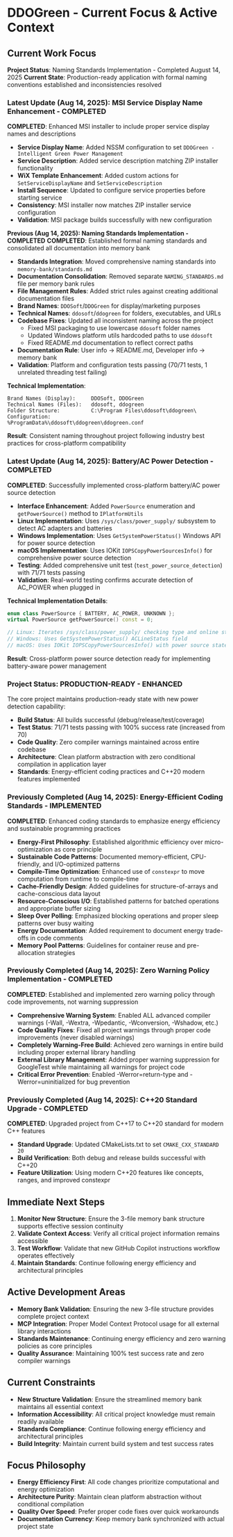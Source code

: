 # DDOGreen - Current Focus & Active Context

## Current Work Focus
**Project Status**: Naming Standards Implementation - Completed August 14, 2025
**Current State**: Production-ready application with formal naming conventions established and inconsistencies resolved

### Latest Update (Aug 14, 2025): MSI Service Display Name Enhancement - COMPLETED
**COMPLETED**: Enhanced MSI installer to include proper service display names and descriptions
- **Service Display Name**: Added NSSM configuration to set `DDOGreen - Intelligent Green Power Management`
- **Service Description**: Added service description matching ZIP installer functionality
- **WiX Template Enhancement**: Added custom actions for `SetServiceDisplayName` and `SetServiceDescription`
- **Install Sequence**: Updated to configure service properties before starting service
- **Consistency**: MSI installer now matches ZIP installer service configuration
- **Validation**: MSI package builds successfully with new configuration

**Previous (Aug 14, 2025): Naming Standards Implementation - COMPLETED**
**COMPLETED**: Established formal naming standards and consolidated all documentation into memory bank
- **Standards Integration**: Moved comprehensive naming standards into `memory-bank/standards.md`
- **Documentation Consolidation**: Removed separate `NAMING_STANDARDS.md` file per memory bank rules
- **File Management Rules**: Added strict rules against creating additional documentation files
- **Brand Names**: `DDOSoft`/`DDOGreen` for display/marketing purposes  
- **Technical Names**: `ddosoft`/`ddogreen` for folders, executables, and URLs
- **Codebase Fixes**: Updated all inconsistent naming across the project
  - Fixed MSI packaging to use lowercase `ddosoft` folder names
  - Updated Windows platform utils hardcoded paths to use `ddosoft`
  - Fixed README.md documentation to reflect correct paths
- **Documentation Rule**: User info → README.md, Developer info → memory bank
- **Validation**: Platform and configuration tests passing (70/71 tests, 1 unrelated threading test failing)

**Technical Implementation**:
```
Brand Names (Display):     DDOSoft, DDOGreen
Technical Names (Files):   ddosoft, ddogreen  
Folder Structure:          C:\Program Files\ddosoft\ddogreen\
Configuration:             %ProgramData%\ddosoft\ddogreen\ddogreen.conf
```

**Result**: Consistent naming throughout project following industry best practices for cross-platform compatibility

### Latest Update (Aug 14, 2025): Battery/AC Power Detection - COMPLETED
**COMPLETED**: Successfully implemented cross-platform battery/AC power source detection
- **Interface Enhancement**: Added `PowerSource` enumeration and `getPowerSource()` method to `IPlatformUtils`
- **Linux Implementation**: Uses `/sys/class/power_supply/` subsystem to detect AC adapters and batteries
- **Windows Implementation**: Uses `GetSystemPowerStatus()` Windows API for power source detection
- **macOS Implementation**: Uses IOKit `IOPSCopyPowerSourcesInfo()` for comprehensive power source detection
- **Testing**: Added comprehensive unit test (`test_power_source_detection`) with 71/71 tests passing
- **Validation**: Real-world testing confirms accurate detection of AC_POWER when plugged in

**Technical Implementation Details**:
```cpp
enum class PowerSource { BATTERY, AC_POWER, UNKNOWN };
virtual PowerSource getPowerSource() const = 0;

// Linux: Iterates /sys/class/power_supply/ checking type and online status
// Windows: Uses GetSystemPowerStatus() ACLineStatus field  
// macOS: Uses IOKit IOPSCopyPowerSourcesInfo() with power source state checking
```

**Result**: Cross-platform power source detection ready for implementing battery-aware power management

### Project Status: PRODUCTION-READY - ENHANCED
The core project maintains production-ready state with new power detection capability:
- **Build Status**: All builds successful (debug/release/test/coverage)
- **Test Status**: 71/71 tests passing with 100% success rate (increased from 70)
- **Code Quality**: Zero compiler warnings maintained across entire codebase
- **Architecture**: Clean platform abstraction with zero conditional compilation in application layer
- **Standards**: Energy-efficient coding practices and C++20 modern features implemented

### Previously Completed (Aug 14, 2025): Energy-Efficient Coding Standards - IMPLEMENTED
**COMPLETED**: Enhanced coding standards to emphasize energy efficiency and sustainable programming practices
- **Energy-First Philosophy**: Established algorithmic efficiency over micro-optimization as core principle
- **Sustainable Code Patterns**: Documented memory-efficient, CPU-friendly, and I/O-optimized patterns
- **Compile-Time Optimization**: Enhanced use of `constexpr` to move computation from runtime to compile-time
- **Cache-Friendly Design**: Added guidelines for structure-of-arrays and cache-conscious data layout
- **Resource-Conscious I/O**: Established patterns for batched operations and appropriate buffer sizing
- **Sleep Over Polling**: Emphasized blocking operations and proper sleep patterns over busy waiting
- **Energy Documentation**: Added requirement to document energy trade-offs in code comments
- **Memory Pool Patterns**: Guidelines for container reuse and pre-allocation strategies

### Previously Completed (Aug 14, 2025): Zero Warning Policy Implementation - COMPLETED
**COMPLETED**: Established and implemented zero warning policy through code improvements, not warning suppression
- **Comprehensive Warning System**: Enabled ALL advanced compiler warnings (-Wall, -Wextra, -Wpedantic, -Wconversion, -Wshadow, etc.)
- **Code Quality Fixes**: Fixed all project warnings through proper code improvements (never disabled warnings)
- **Completely Warning-Free Build**: Achieved zero warnings in entire build including proper external library handling
- **External Library Management**: Added proper warning suppression for GoogleTest while maintaining all warnings for project code
- **Critical Error Prevention**: Enabled -Werror=return-type and -Werror=uninitialized for bug prevention

### Previously Completed (Aug 14, 2025): C++20 Standard Upgrade - COMPLETED
**COMPLETED**: Upgraded project from C++17 to C++20 standard for modern C++ features
- **Standard Upgrade**: Updated CMakeLists.txt to set `CMAKE_CXX_STANDARD 20`
- **Build Verification**: Both debug and release builds successful with C++20
- **Feature Utilization**: Using modern C++20 features like concepts, ranges, and improved constexpr

## Immediate Next Steps
1. **Monitor New Structure**: Ensure the 3-file memory bank structure supports effective session continuity
2. **Validate Context Access**: Verify all critical project information remains accessible
3. **Test Workflow**: Validate that new GitHub Copilot instructions workflow operates effectively
4. **Maintain Standards**: Continue following energy efficiency and architectural principles

## Active Development Areas
- **Memory Bank Validation**: Ensuring the new 3-file structure provides complete project context
- **MCP Integration**: Proper Model Context Protocol usage for all external library interactions
- **Standards Maintenance**: Continuing energy efficiency and zero warning policies as core principles
- **Quality Assurance**: Maintaining 100% test success rate and zero compiler warnings

## Current Constraints
- **New Structure Validation**: Ensure the streamlined memory bank maintains all essential context
- **Information Accessibility**: All critical project knowledge must remain readily available
- **Standards Compliance**: Continue following energy efficiency and architectural principles
- **Build Integrity**: Maintain current build system and test success rates

## Focus Philosophy
- **Energy Efficiency First**: All code changes prioritize computational and energy optimization
- **Architecture Purity**: Maintain clean platform abstraction without conditional compilation
- **Quality Over Speed**: Prefer proper code fixes over quick workarounds
- **Documentation Currency**: Keep memory bank synchronized with actual project state
